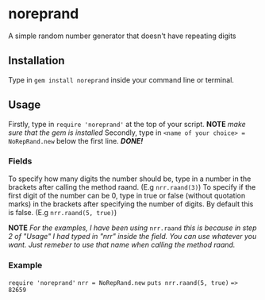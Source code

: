 # noreprand
A simple random number generator that doesn't have repeating digits

## Installation
Type in ```gem install noreprand``` inside your command line or terminal.

## Usage
Firstly, type in ```require 'noreprand'``` at the top of your script. **NOTE** _make sure that the gem is installed_
Secondly, type in ```<name of your choice> = NoRepRand.new``` below the first line.
**_DONE!_**

### Fields
To specify how many digits the number should be, type in a number in the brackets after calling the method raand. (E.g ```nrr.raand(3)```)
To specify if the first digit of the number can be 0, type in true or false (without quotation marks) in the brackets after specifying the number of digits. By default this is false. (E.g ```nrr.raand(5, true)```)

**NOTE** _For the examples, I have been using_ ```nrr.raand``` _this is because in step 2 of "Usage" I had typed in "nrr" inside the <name of your choice> field. You can use whatever you want. Just remeber to use that name when calling the method raand._

### Example
```require 'noreprand'```
```nrr = NoRepRand.new```
```puts nrr.raand(5, true)```
```=> 82659```
